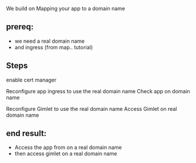We build on Mapping your app to a domain name

## prereq:
- we need a real domain name
- and ingress (from map.. tutorial)

## Steps
enable cert manager

Reconfigure app ingress to use the real domain name
Check app on domain name

Reconfigure Gimlet to use the real domain name
Access Gimlet on real domain name

## end result:
- Access the app from on a real domain name
- then access gimlet on a real domain name